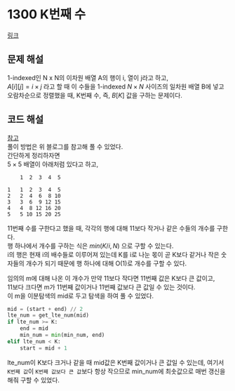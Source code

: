 # 1300 K번째 수

[링크](https://www.acmicpc.net/problem/1300)

## 문제 해설
1-indexed인 N x N의 이차원 배열 A의 행이 i, 열이 j라고 하고,  
$A[i][j] = i \times j$ 라고 할 때 이 수들을 1-indexed $N \times N$ 사이즈의 일차원 배열 B에 넣고 오람차순으로 정렬했을 때, K번째 수, 즉, $B[K]$ 값을 구하는 문제이다.

## 코드 해설
[참고](https://kbw1101.tistory.com/29)  
풀이 방법은 위 블로그를 참고해 풀 수 있었다.  
간단하게 정리하자면  
$5 \times 5$ 배열이 아래처럼 있다고 하고,
```
    1  2  3  4  5

1   1  2  3  4  5
2   2  4  6  8 10
3   3  6  9 12 15
4   4  8 12 16 20
5   5 10 15 20 25
```
11번째 수를 구한다고 했을 때,
각각의 행에 대해 11보다 작거나 같은 수들의 개수를 구한다.  
행 하나에서 개수를 구하는 식은 $min(K / i, N)$ 으로 구할 수 있는다.  
i의 행은 현재 i의 배수들로 이루어져 있는데 K를 i로 나눈 몫이 곧 K보다 같거나 작은 숫자들의 개수가 되기 때문에 행 하나에 대해 O(1)로 개수를 구할 수 있다.  

임의의 m에 대해 나온 이 개수가 만약 11보다 작다면 11번째 값은 K보다 큰 값이고,  
11보다 크다면 m가 11번째 값이거나 11번째 값보다 큰 값일 수 있는 것이다.  
이 m을 이분탐색의 mid로 두고 탐색을 하여 풀 수 있었다.
```python
mid = (start + end) // 2
lte_num = get_lte_num(mid)
if lte_num >= K:
    end = mid
    min_num = min(min_num, end)
elif lte_num < K:
    start = mid + 1
```
lte_num이 K보다 크거나 같을 때 mid값은 K번째 값이거나 큰 값일 수 있는데, 여기서 `K번째 값`이 `K번째 값보다 큰 값`보다 항상 작으므로 min_num에 최솟값으로 매번 갱신을 해줘 구할 수 있었다.